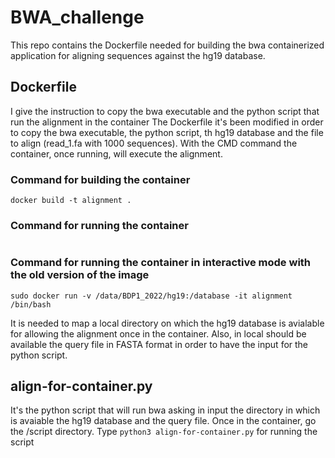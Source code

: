 # BWA_challenge

This repo contains the Dockerfile needed for building the bwa containerized application for aligning sequences against the hg19 database. 

## Dockerfile 
I give the instruction to copy the bwa executable and the python script that run the alignment in the container
The Dockerfile it's been modified in order to copy the bwa executable, the python script, th hg19 database and the file to align (read_1.fa with 1000 sequences). With the CMD command the container, once running, will execute the alignment. 
### Command for building the container 
```docker build -t alignment .```

### Command for running the container 
```
```

### Command for running the container in interactive mode with the old version of the image 
```
sudo docker run -v /data/BDP1_2022/hg19:/database -it alignment /bin/bash
```
It is needed to map a local directory on which the hg19 database is avialable for allowing the alignment once in the container. Also, in local should be available the query file in FASTA format in order to have the input for the python script. 

## align-for-container.py
It's the python script that will run bwa asking in input the directory in which is avaiable the hg19 database and the query file. 
Once in the container, go the /script directory. 
Type ```python3 align-for-container.py``` for running the script 


